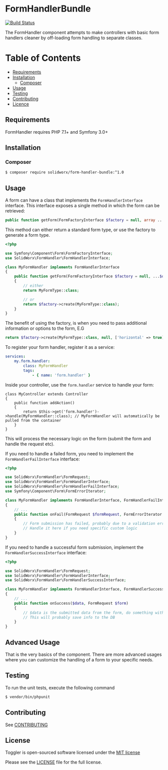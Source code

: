 # FormHandlerBundle

[![Build Status](https://travis-ci.org/SolidWorx/FormHandlerBundle.svg)](https://travis-ci.org/SolidWorx/FormHandlerBundle)

The FormHandler component attempts to make controllers with basic form handlers cleaner by off-loading form handling to separate classes.

# Table of Contents
- [Requirements](#requirements)
- [Installation](#installation)
    - [Composer](#composer)
- [Usage](#usage)
- [Testing](#testing)
- [Contributing](#contributing)
- [Licence](#licence)


## Requirements

FormHandler requires PHP 7.1+ and Symfony 3.0+

## Installation

### Composer

```bash
$ composer require solidworx/form-handler-bundle:^1.0
```

## Usage

A form can have a class that implements the `FormHandlerInterface` interface. This interface exposes a single method in which the form can be retrieved:


```php
public function getForm(FormFactoryInterface $factory = null, array ...$options);
```

This method can either return a standard form type, or use the factory to generate a form type.

```php
<?php

use Symfony\Component\Form\FormFactoryInterface;
use SolidWorx\FormHandler\FormHandlerInterface;

class MyFormHandler implements FormHandlerInterface
{
    public function getForm(FormFactoryInterface $factory = null, ...$options)
    {
        // either
        return MyFormType::class;

        // or
        return $factory->create(MyFormType::class);
    }
}
```

The benefit of using the factory, is when you need to pass additional information or options to the form, E.G

```php
return $factory->create(MyFormType::class, null, ['horizontal' => true]);
```

To register your form handler, register it as a service:

```yaml
services:
    my.form.handler:
        class: MyFormHandler
        tags:
            - { name: 'form.handler' }
```

Inside your controller, use the `form.handler` service to handle your form:

```
class MyController extends Controller
{
    public function addAction()
    {
        return $this->get('form.handler')->handle(MyFormHandler::class); // MyFormHandler will automatically be pulled from the container
    }
}
```

This will process the necessary logic on the form (submit the form and handle the request etc).


If you need to handle a failed form, you need to implement the `FormHandlerFailInterface` interface:

```php
<?php

use SolidWorx\FormHandler\FormRequest;
use SolidWorx\FormHandler\FormHandlerInterface;
use SolidWorx\FormHandler\FormHandlerFailInterface;
use Symfony\Component\Form\FormErrorIterator;

class MyFormHandler implements FormHandlerInterface, FormHandlerFailInterface
{
    // ...
    public function onFail(FormRequest $formRequest, FormErrorIterator $errors, $data = null)
    {
        // Form submission has failed, probably due to a validation error.
        // Handle it here if you need specific custom logic
    }
}
```

If you need to handle a successful form submission, implement the `FormHandlerSuccessInterface` interface:

```php
<?php

use SolidWorx\FormHandler\FormRequest;
use SolidWorx\FormHandler\FormHandlerInterface;
use SolidWorx\FormHandler\FormHandlerSuccessInterface;

class MyFormHandler implements FormHandlerInterface, FormHandlerSuccessInterface
{
    // ...
    public function onSuccess($data, FormRequest $form)
    {
        // $data is the submitted data from the form, do something with it here
        // This will probably save info to the DB
    }
}
```

## Advanced Usage

That is the very basics of the component. There are more advanced usages where you can customize the handling of a form to your specific needs.

## Testing

To run the unit tests, execute the following command

```bash
$ vendor/bin/phpunit
```

## Contributing

See [CONTRIBUTING](https://github.com/SolidWorx/Toggler/blob/master/CONTRIBUTING.md)

## License

Toggler is open-sourced software licensed under the [MIT license](http://opensource.org/licenses/MIT)

Please see the [LICENSE](LICENSE) file for the full license.
